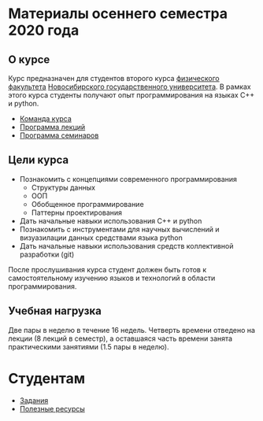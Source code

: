 # Материалы осеннего семестра 2020 года
## О курсе

Курс предназначен для студентов второго курса [физического факультета](phys.nsu.ru) [Новосибирского государственного университета](nsu.ru). В рамках этого курса студенты получают опыт программирования на языках C++ и python.

* [Команда курса](team)
* [Программа лекций](lectures)
* [Программа семинаров](seminars)

## Цели курса
* Познакомить с концепциями современного программирования
  * Структуры данных
  * ООП
  * Обобщенное программирование
  * Паттерны проектирования
* Дать начальные навыки использования C++ и python
* Познакомить с инструментами для научных вычислений и визуазилации данных средствами языка python
* Дать начальные навыки использования средств коллективной разработки (git)

После прослушивания курса студент должен быть готов к самостоятельному изучению языков и технологий в области программирования.

## Учебная нагрузка
Две пары в неделю в течение 16 недель. Четверть времени отведено на лекции (8 лекций в семестр), а оставшаяся часть времени занята практическими занятиями (1.5 пары в неделю).

# Студентам
* [Задания](problems)
* [Полезные ресурсы](resources)